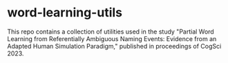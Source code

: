 # word-learning-utils

This repo contains a collection of utilities used in the study "Partial Word Learning from Referentially Ambiguous Naming Events: Evidence from an Adapted Human Simulation Paradigm," published in proceedings of CogSci 2023.
